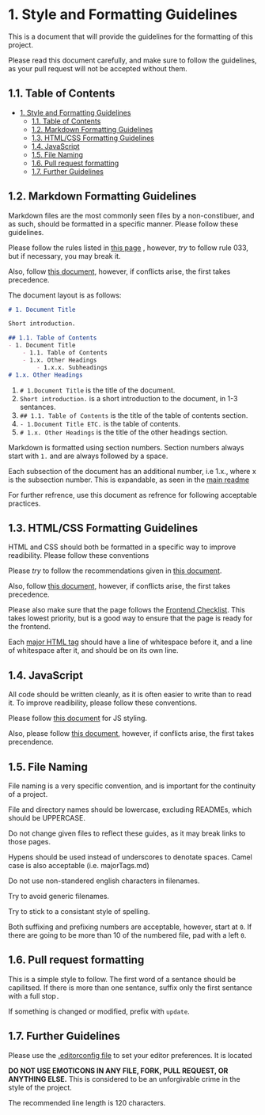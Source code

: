 # 1. Style and Formatting Guidelines

This is a document that will provide the guidelines for the formatting of this project.

Please read this document carefully, and make sure to follow the guidelines, as your pull request will not be accepted without them.

## 1.1. Table of Contents

- [1. Style and Formatting Guidelines](#1-style-and-formatting-guidelines)
  - [1.1. Table of Contents](#11-table-of-contents)
  - [1.2. Markdown Formatting Guidelines](#12-markdown-formatting-guidelines)
  - [1.3. HTML/CSS Formatting Guidelines](#13-htmlcss-formatting-guidelines)
  - [1.4. JavaScript](#14-javascript)
  - [1.5. File Naming](#15-file-naming)
  - [1.6. Pull request formatting](#16-pull-request-formatting)
  - [1.7. Further Guidelines](#17-further-guidelines)

## 1.2. Markdown Formatting Guidelines

Markdown files are the most commonly seen files by a non-constibuer, and as such, should
be formatted in a specific manner. Please follow these guidelines.

Please follow the rules listed in
[this page](https://github.com/DavidAnson/markdownlint/blob/v0.24.0/doc/Rules.md)
, however, *try* to follow rule 033, but if necessary, you may break it.

Also, follow
[this document](https://github.com/google/styleguide/blob/gh-pages/docguide/style.md), however, if conflicts arise, the first takes precedence.

The document layout is as follows:

```markdown
# 1. Document Title

Short introduction.

## 1.1. Table of Contents
- 1. Document Title
    - 1.1. Table of Contents
    - 1.x. Other Headings
        - 1.x.x. Subheadings
# 1.x. Other Headings
```

1. `# 1.Document Title` is the title of the document.
2. `Short introduction.` is a short introduction to the document, in 1-3 sentances.
3. `## 1.1. Table of Contents` is the title of the table of contents section.
4. `- 1.Document Title ETC.` is the table of contents.
5. `# 1.x. Other Headings` is the title of the other headings section.

Markdown is formatted using section numbers. Section numbers always start with `1.` and are always followed by a space.

Each subsection of the document has an additional number, i.e 1.x., where x is the subsection number. This is expandable, as seen in the [main readme](../README.md#123-license)

For further refrence, use this document as refrence for following acceptable practices.

## 1.3. HTML/CSS Formatting Guidelines

HTML and CSS should both be formatted in a specific way to improve readibility.
Please follow these conventions

Please *try* to follow the recommendations given in
[this document](https://google.github.io/styleguide/htmlcssguide.html#CSS).

Also, follow
[this document](https://github.com/necolas/idiomatic-css), however, if conflicts arise,
the first takes precedence.

Please also make sure that the page follows the
[Frontend Checklist](https://github.com/thedaviddias/Front-End-Checklist).
This takes lowest priority, but is a good way to ensure that the page is ready for the frontend.

Each [major HTML tag](majorTags.md) should have a line of whitespace before it, and a line of whitespace after it, and should be on its own line.

## 1.4. JavaScript

All code should be written cleanly, as it is often easier to write than to read it. To
improve readibility, please follow these conventions.

Please follow [this document](https://google.github.io/styleguide/jguide.html) for JS
styling.

Also, please follow [this document](https://github.com/airbnb/javascript), however, if conflicts arise, the first takes precendence.

## 1.5. File Naming

File naming is a very specific convention, and is important for the continuity of a
project.

File and directory names should be lowercase, excluding READMEs, which should be
UPPERCASE.

Do not change given files to reflect these guides, as it may break links to those pages.

Hypens should be used instead of underscores to denotate spaces. Camel case is also
acceptable (i.e. majorTags.md)

Do not use non-standered english characters in filenames.

Try to avoid generic filenames.

Try to stick to a consistant style of spelling.

Both suffixing and prefixing numbers are acceptable, however, start at `0`. If there
are going to be more than 10 of the numbered file, pad with a left `0`.

## 1.6. Pull request formatting

This is a simple style to follow. The first word of a sentance should be capilitsed.
If there is more than one sentance, suffix only the first sentance with a full stop`.`

If something is changed or modified, prefix with `update`.

## 1.7. Further Guidelines

Please use the [.editorconfig file](.editorconfig) to set your editor preferences. It is
located

__DO NOT USE EMOTICONS IN ANY FILE, FORK, PULL REQUEST, OR ANYTHING ELSE.__ This is
considered to be an unforgivable crime in the style of the project.

The recommended line length is 120 characters.
